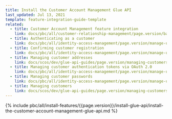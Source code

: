 ```yaml
---
title: Install the Customer Account Management Glue API
last_updated: Jul 13, 2021
template: feature-integration-guide-template
related:
  - title: Customer Account Management feature integration
    link: docs/pbc/all/customer-relationship-management/page.version/base-shop/install-and-upgrade/install-features/install-the-customer-account-management-feature.html
  - title: Authenticating as a customer
    link: docs/pbc/all/identity-access-management/page.version/manage-using-glue-api/glue-api-authenticate-as-a-customer.html
  - title: Confirming customer registration
    link: docs/pbc/all/identity-access-management/page.version/manage-using-glue-api/glue-api-confirm-customer-registration.html
  - title: Managing customer addresses
    link: docs/scos/dev/glue-api-guides/page.version/managing-customers/managing-customer-addresses.html
  - title: Managing customer authentication tokens via OAuth 2.0
    link: docs/pbc/all/identity-access-management/page.version/manage-using-glue-api/glue-api-manage-customer-authentication-tokens-via-oauth-2.0.html
  - title: Managing customer passwords
    link: docs/pbc/all/identity-access-management/page.version/manage-using-glue-api/glue-api-manage-customer-passwords.html
  - title: Managing customers
    link: docs/scos/dev/glue-api-guides/page.version/managing-customers/managing-customers.html
---
```



{% include pbc/all/install-features/{{page.version}}/install-glue-api/install-the-customer-account-management-glue-api.md %} <!-- To edit, see /_includes/pbc/all/install-features/202212.0/install-glue-api/install-the-customer-account-management-glue-api.md -->
